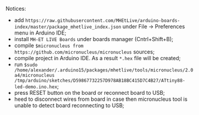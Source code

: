 

Notices:
  - add ``https://raw.githubusercontent.com/MHEtLive/arduino-boards-index/master/package_mhetlive_index.json`` under File -> Preferences menu in Arduino IDE;
  - install ``MH-ET LIVE Boards`` under boards manager (Cntrl+Shift+B);
  - compile ``$micronucleus from`` ``https://github.com/micronucleus/micronucleus`` sources;
  - compile project in Arduino IDE. As a result ``*.hex`` file will be created;
  - run ``$sudo /home/alexander/.arduino15/packages/mhetlive/tools/micronucleus/2.0a4/micronucleus /tmp/arduino/sketches/D59867732257D978AB18BC415D7C4B27/ATtiny88-led-demo.ino.hex``;
  - press RESET button on the board or reconnect board to USB;
  - heed to disconnect wires from board in case then micronucleus tool is unable to detect board reconnecting to USB;
